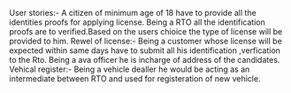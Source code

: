 User stories:-
             A citizen of minimum age of 18 have to provide all the identities proofs for applying license. Being a RTO all the
             identification proofs are to verified.Based on the users chioice the type of license will be provided to him.
Rewel of license:-
             Being a customer whose license will be expected within same days have to submit all his identification ,verfication
             to the Rto. Being a ava officer he is incharge of address of the candidates.
Vehical register:-
             Being a vehicle dealler he would be acting as an intermediate between RTO and used for registeration of new vehicle.
